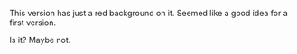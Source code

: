 This version has just a red background on it. Seemed like a good idea for a first version.

Is it? Maybe not.
